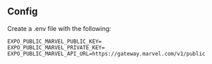 
## Config

Create a .env file with the following:

```
EXPO_PUBLIC_MARVEL_PUBLIC_KEY=
EXPO_PUBLIC_MARVEL_PRIVATE_KEY=
EXPO_PUBLIC_MARVEL_API_URL=https://gateway.marvel.com/v1/public
```
